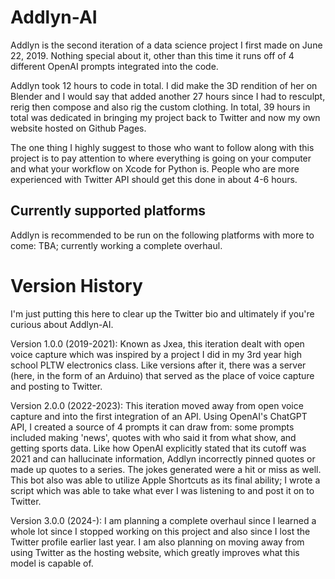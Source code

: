# Addlyn-AI


Addlyn is the second iteration of a data science project I first made on June 22, 2019. Nothing special about it, other than this time it runs off of 4 different OpenAI prompts integrated into the code.


Addlyn took 12 hours to code in total. I did make the 3D rendition of her on Blender and I would say that added another 27 hours since I had to resculpt, rerig then compose and also rig the custom clothing. In total, 39 hours in total was dedicated in bringing my project back to Twitter and now my own website hosted on Github Pages.


The one thing I highly suggest to those who want to follow along with this project is to pay attention to where everything is going on your computer and what your workflow on Xcode for Python is. People who are more experienced with Twitter API should get this done in about 4-6 hours.

## Currently supported platforms 

Addlyn is recommended to be run on the following platforms with more to come: 
 TBA; currently working a complete overhaul. 

# Version History 

I'm just putting this here to clear up the Twitter bio and ultimately if you're curious about Addlyn-AI.

Version 1.0.0 (2019-2021): Known as Jxea, this iteration dealt with open voice capture which was inspired by a project I did in my 3rd year high school PLTW electronics class. Like versions after it, there was a server (here, in the form of an Arduino) that served as the place of voice capture and posting to Twitter. 

Version 2.0.0 (2022-2023): This iteration moved away from open voice capture and into the first integration of an API. Using OpenAI's ChatGPT API, I created a source of 4 prompts it can draw from: some prompts included making 'news', quotes with who said it from what show, and getting sports data. Like how OpenAI explicitly stated that its cutoff was 2021 and can hallucinate information, Addlyn incorrectly pinned quotes or made up quotes to a series. The jokes generated were a hit or miss as well. This bot also was able to utilize Apple Shortcuts as its final ability; I wrote a script which was able to take what ever I was listening to and post it on to Twitter. 

Version 3.0.0 (2024-): I am planning a complete overhaul since I learned a whole lot since I stopped working on this project and also since I lost the Twitter profile earlier last year. I am also planning on moving away from using Twitter as the hosting website, which greatly improves what this model is capable of.







